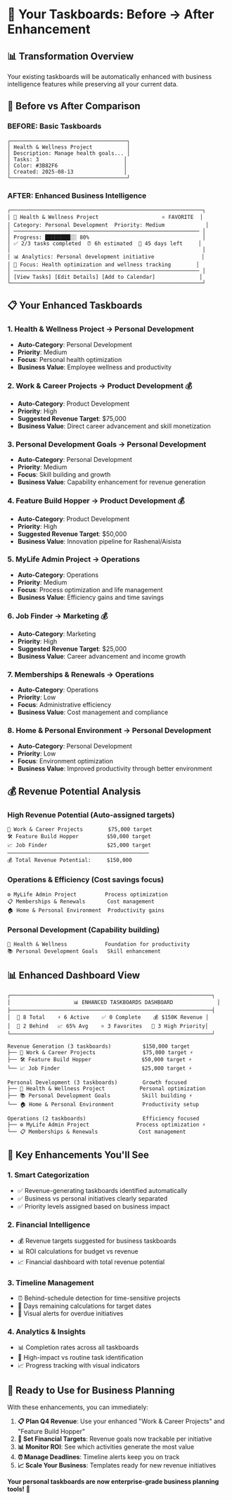# 🎯 Your Taskboards: Before → After Enhancement

## 📊 **Transformation Overview**

Your existing taskboards will be automatically enhanced with business intelligence features while preserving all your current data.

## 🔄 **Before vs After Comparison**

### **BEFORE: Basic Taskboards**
```
┌─────────────────────────────────────┐
│ Health & Wellness Project           │
│ Description: Manage health goals... │
│ Tasks: 3                           │
│ Color: #3B82F6                     │
│ Created: 2025-08-13                │
└─────────────────────────────────────┘
```

### **AFTER: Enhanced Business Intelligence**
```
┌─────────────────────────────────────────────────────────────┐
│ 🎯 Health & Wellness Project                    ⭐ FAVORITE  │
│ Category: Personal Development  Priority: Medium             │
│ ─────────────────────────────────────────────────────────── │
│ Progress: ████████░░ 80%                                    │
│ ✅ 2/3 tasks completed  ⏰ 6h estimated  📅 45 days left     │
│                                                             │
│ 📊 Analytics: Personal development initiative               │
│ 🎯 Focus: Health optimization and wellness tracking        │
│ ─────────────────────────────────────────────────────────── │
│ [View Tasks] [Edit Details] [Add to Calendar]              │
└─────────────────────────────────────────────────────────────┘
```

## 📋 **Your Enhanced Taskboards**

### **1. Health & Wellness Project** → **Personal Development**
- **Auto-Category**: Personal Development  
- **Priority**: Medium
- **Focus**: Personal health optimization
- **Business Value**: Employee wellness and productivity

### **2. Work & Career Projects** → **Product Development** 💰
- **Auto-Category**: Product Development
- **Priority**: High  
- **Suggested Revenue Target**: $75,000
- **Business Value**: Direct career advancement and skill monetization

### **3. Personal Development Goals** → **Personal Development**
- **Auto-Category**: Personal Development
- **Priority**: Medium
- **Focus**: Skill building and growth
- **Business Value**: Capability enhancement for revenue generation

### **4. Feature Build Hopper** → **Product Development** 💰
- **Auto-Category**: Product Development  
- **Priority**: High
- **Suggested Revenue Target**: $50,000
- **Business Value**: Innovation pipeline for Rashenal/Aisista

### **5. MyLife Admin Project** → **Operations**
- **Auto-Category**: Operations
- **Priority**: Medium  
- **Focus**: Process optimization and life management
- **Business Value**: Efficiency gains and time savings

### **6. Job Finder** → **Marketing** 💰
- **Auto-Category**: Marketing
- **Priority**: High
- **Suggested Revenue Target**: $25,000  
- **Business Value**: Career advancement and income growth

### **7. Memberships & Renewals** → **Operations**
- **Auto-Category**: Operations
- **Priority**: Low
- **Focus**: Administrative efficiency
- **Business Value**: Cost management and compliance

### **8. Home & Personal Environment** → **Personal Development**
- **Auto-Category**: Personal Development
- **Priority**: Low
- **Focus**: Environment optimization
- **Business Value**: Improved productivity through better environment

## 💰 **Revenue Potential Analysis**

### **High Revenue Potential** (Auto-assigned targets)
```
🚀 Work & Career Projects        $75,000 target
🛠️ Feature Build Hopper         $50,000 target  
📈 Job Finder                   $25,000 target
─────────────────────────────────────────────
💰 Total Revenue Potential:     $150,000
```

### **Operations & Efficiency** (Cost savings focus)
```
⚙️ MyLife Admin Project         Process optimization
📋 Memberships & Renewals       Cost management  
🏠 Home & Personal Environment  Productivity gains
```

### **Personal Development** (Capability building)
```
🎯 Health & Wellness            Foundation for productivity
📚 Personal Development Goals   Skill enhancement
```

## 📊 **Enhanced Dashboard View**

```
┌────────────────────────────────────────────────────────────────┐
│                    📊 ENHANCED TASKBOARDS DASHBOARD              │
├────────────────────────────────────────────────────────────────┤
│  📁 8 Total    ⚡ 6 Active    ✅ 0 Complete    💰 $150K Revenue │
│  🚨 2 Behind   📈 65% Avg    ⭐ 3 Favorites   🎯 3 High Priority│
└────────────────────────────────────────────────────────────────┘

Revenue Generation (3 taskboards)          $150,000 target
├── 🚀 Work & Career Projects               $75,000 target ⚡
├── 🛠️ Feature Build Hopper                $50,000 target ⚡  
└── 📈 Job Finder                          $25,000 target ⚡

Personal Development (3 taskboards)        Growth focused
├── 🎯 Health & Wellness Project           Personal optimization
├── 📚 Personal Development Goals          Skill building ⚡
└── 🏠 Home & Personal Environment         Productivity setup

Operations (2 taskboards)                  Efficiency focused  
├── ⚙️ MyLife Admin Project               Process optimization ⚡
└── 📋 Memberships & Renewals             Cost management
```

## 🎯 **Key Enhancements You'll See**

### **1. Smart Categorization**
- ✅ Revenue-generating taskboards identified automatically
- ✅ Business vs personal initiatives clearly separated
- ✅ Priority levels assigned based on business impact

### **2. Financial Intelligence**  
- 💰 Revenue targets suggested for business taskboards
- 📊 ROI calculations for budget vs revenue
- 📈 Financial dashboard with total revenue potential

### **3. Timeline Management**
- ⏰ Behind-schedule detection for time-sensitive projects  
- 📅 Days remaining calculations for target dates
- 🚨 Visual alerts for overdue initiatives

### **4. Analytics & Insights**
- 📊 Completion rates across all taskboards
- 🎯 High-impact vs routine task identification  
- 📈 Progress tracking with visual indicators

## 🚀 **Ready to Use for Business Planning**

With these enhancements, you can immediately:

1. **📋 Plan Q4 Revenue**: Use your enhanced "Work & Career Projects" and "Feature Build Hopper"
2. **🎯 Set Financial Targets**: Revenue goals now trackable per initiative  
3. **📊 Monitor ROI**: See which activities generate the most value
4. **⏰ Manage Deadlines**: Timeline alerts keep you on track
5. **📈 Scale Your Business**: Templates ready for new revenue initiatives

**Your personal taskboards are now enterprise-grade business planning tools!** 🎉

